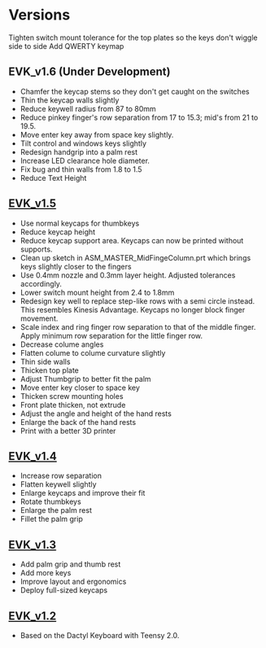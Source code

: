 # Versions

Tighten switch mount tolerance for the top plates so the keys don't wiggle side to side
Add QWERTY keymap  

## EVK_v1.6 (Under Development)    
* Chamfer the keycap stems so they don't get caught on the switches  
* Thin the keycap walls slightly
* Reduce keywell radius from 87 to 80mm
* Reduce pinkey finger's row separation from 17 to 15.3; mid's from 21 to 19.5.
* Move enter key away from space key slightly.
* Tilt control and windows keys slightly
* Redesign handgrip into a palm rest
* Increase LED clearance hole diameter.
* Fix bug and thin walls from 1.8 to 1.5
* Reduce Text Height

## [EVK_v1.5](EVK_v1.5)
* Use normal keycaps for thumbkeys
* Reduce keycap height
* Reduce keycap support area. Keycaps can now be printed without supports.
* Clean up sketch in ASM_MASTER_MidFingeColumn.prt which brings keys slightly closer to the fingers
* Use 0.4mm nozzle and 0.3mm layer height. Adjusted tolerances accordingly.
* Lower switch mount height from 2.4 to 1.8mm
* Redesign key well to replace step-like rows with a semi circle instead. This resembles Kinesis Advantage. Keycaps no longer block finger movement.
* Scale index and ring finger row separation to that of the middle finger. Apply minimum row separation for the little finger row.
* Decrease colume angles
* Flatten colume to colume curvature slightly
* Thin side walls
* Thicken top plate
* Adjust Thumbgrip to better fit the palm
* Move enter key closer to space key
* Thicken screw mounting holes  
* Front plate thicken, not extrude  
* Adjust the angle and height of the hand rests  
* Enlarge the back of the hand rests  
* Print with a better 3D printer  

## [EVK_v1.4](EVK_v1.4)
* Increase row separation
* Flatten keywell slightly
* Enlarge keycaps and improve their fit
* Rotate thumbkeys  
* Enlarge the palm rest
* Fillet the palm grip

## [EVK_v1.3](EVK_v1.3)
* Add palm grip and thumb rest   
* Add more keys  
* Improve layout and ergonomics  
* Deploy full-sized keycaps  

## [EVK_v1.2](EVK_v1.2) 
* Based on the Dactyl Keyboard with Teensy 2.0. 